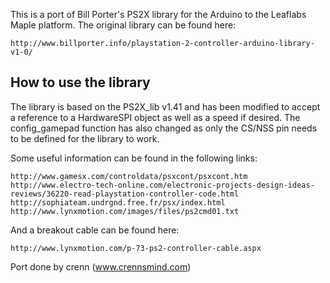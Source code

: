 This is a port of Bill Porter's PS2X library for the Arduino to the Leaflabs
Maple platform. The original library can be found here:

    http://www.billporter.info/playstation-2-controller-arduino-library-v1-0/

How to use the library
------------------------------------------------------------------------------
The library is based on the PS2X_lib v1.41 and has been modified to accept a
reference to a HardwareSPI object as well as a speed if desired. The
config_gamepad function has also changed as only the CS/NSS pin needs to be
defined for the library to work.

Some useful information can be found in the following links:

    http://www.gamesx.com/controldata/psxcont/psxcont.htm
    http://www.electro-tech-online.com/electronic-projects-design-ideas-reviews/36220-read-playstation-controller-code.html
    http://sophiateam.undrgnd.free.fr/psx/index.html
    http://www.lynxmotion.com/images/files/ps2cmd01.txt

And a breakout cable can be found here:

    http://www.lynxmotion.com/p-73-ps2-controller-cable.aspx

Port done by crenn (www.crennsmind.com)